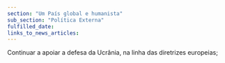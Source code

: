 ```yaml
---
section: "Um País global e humanista"
sub_section: "Política Externa"
fulfilled_date:
links_to_news_articles:
---
```


Continuar a apoiar a defesa da Ucrânia, na linha das diretrizes europeias;